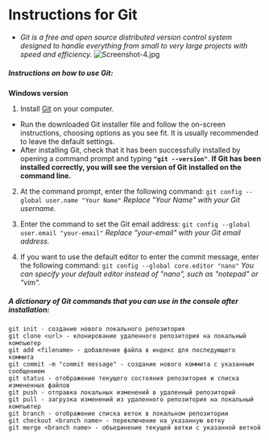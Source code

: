# Instructions for Git
 - *Git is a free and open source distributed version control system designed to handle everything from small to very large projects with speed and efficiency.*
![Screenshot-4.jpg](https://i.postimg.cc/J7FHG66x/Screenshot-4.jpg)
##### *Instructions on how to use Git:*  
**Windows version**
1. Install [Git](https://git-scm.com) on your computer.

+ Run the downloaded Git installer file and follow the on-screen instructions, choosing options as you see fit. It is usually recommended to leave the default settings.
+ After installing Git, check that it has been successfully installed by opening a command prompt and typing **`"git --version"`**. 
__If Git has been installed correctly, you will see the version of Git installed on the command line.__

2. At the command prompt, enter the following command:
`git config --global user.name "Your Name"`
_Replace "Your Name" with your Git username._

3. Enter the command to set the Git email address:
`git config --global user.email "your-email"`
_Replace "your-email" with your Git email address._

4. If you want to use the default editor to enter the commit message, enter the following command:
`git config --global core.editor "nano"`
_You can specify your default editor instead of "nano", such as "notepad" or "vim"._

##### A dictionary of Git commands that you can use in the console after installation:

    git init - создание нового локального репозитория
    git clone <url> - клонирование удаленного репозитория на локальный компьютер
    git add <filename> - добавление файла в индекс для последующего коммита
    git commit -m "commit message" - создание нового коммита с указанным сообщением
    git status - отображение текущего состояния репозитория и списка измененных файлов
    git push - отправка локальных изменений в удаленный репозиторий
    git pull - загрузка изменений из удаленного репозитория на локальный компьютер
    git branch - отображение списка веток в локальном репозитории
    git checkout <branch name> - переключение на указанную ветку
    git merge <branch name> - объединение текущей ветки с указанной веткой